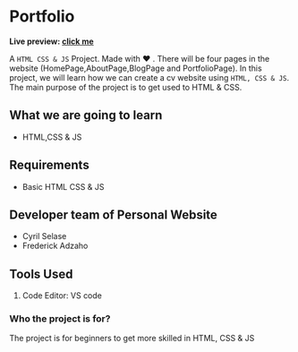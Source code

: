 # Portfolio

**Live preview: [click me](https://cyril-mp.github.io/Portfolio/)**

A `HTML CSS & JS` Project. Made with ♥ . There will be four pages in the website (HomePage,AboutPage,BlogPage and PortfolioPage). In this project, we will learn how we can create a cv website using `HTML, CSS & JS`. The main purpose of the project is to get used to  HTML & CSS.

## What we are going to learn

- HTML,CSS & JS

## Requirements

- Basic HTML CSS & JS

## Developer team of Personal Website

- Cyril Selase
- Frederick Adzaho

## Tools Used

1. Code Editor: VS code

### Who the project is for?

The project is for beginners to get more skilled in HTML, CSS & JS
